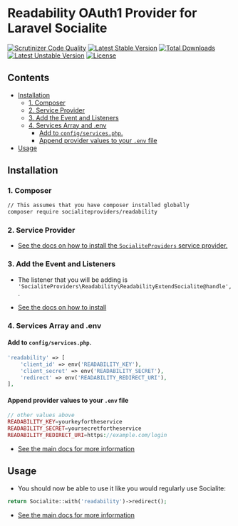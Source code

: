 # Readability OAuth1 Provider for Laravel Socialite

[![Scrutinizer Code Quality](https://img.shields.io/scrutinizer/g/SocialiteProviders/Readability.svg?style=flat-square)](https://scrutinizer-ci.com/g/SocialiteProviders/Readability/?branch=master)
[![Latest Stable Version](https://img.shields.io/packagist/v/socialiteproviders/readability.svg?style=flat-square)](https://packagist.org/packages/socialiteproviders/readability)
[![Total Downloads](https://img.shields.io/packagist/dt/socialiteproviders/readability.svg?style=flat-square)](https://packagist.org/packages/socialiteproviders/readability)
[![Latest Unstable Version](https://img.shields.io/packagist/vpre/socialiteproviders/readability.svg?style=flat-square)](https://packagist.org/packages/socialiteproviders/readability)
[![License](https://img.shields.io/packagist/l/socialiteproviders/readability.svg?style=flat-square)](https://packagist.org/packages/socialiteproviders/readability)

<!-- START doctoc generated TOC please keep comment here to allow auto update -->
<!-- DON'T EDIT THIS SECTION, INSTEAD RE-RUN doctoc TO UPDATE -->
## Contents

- [Installation](#installation)
  - [1. Composer](#1-composer)
  - [2. Service Provider](#2-service-provider)
  - [3. Add the Event and Listeners](#3-add-the-event-and-listeners)
  - [4. Services Array and .env](#4-services-array-and-env)
    - [Add to `config/services.php`.](#add-to-configservicesphp)
    - [Append provider values to your `.env` file](#append-provider-values-to-your-env-file)
- [Usage](#usage)

<!-- END doctoc generated TOC please keep comment here to allow auto update -->


## Installation

### 1. Composer

```bash
// This assumes that you have composer installed globally
composer require socialiteproviders/readability
```

### 2. Service Provider

* [See the docs on how to install the `SocialiteProviders` service provider.](https://github.com/SocialiteProviders/Manager#2-service-provider)


### 3. Add the Event and Listeners

* The listener that you will be adding is `'SocialiteProviders\Readability\ReadabilityExtendSocialite@handle',`.

* [See the docs on how to install](https://github.com/SocialiteProviders/Manager#3-add-the-event-and-listeners)

### 4. Services Array and .env

#### Add to `config/services.php`.

```php
'readability' => [
    'client_id' => env('READABILITY_KEY'),
    'client_secret' => env('READABILITY_SECRET'),
    'redirect' => env('READABILITY_REDIRECT_URI'),
],
```

#### Append provider values to your `.env` file

```php
// other values above
READABILITY_KEY=yourkeyfortheservice
READABILITY_SECRET=yoursecretfortheservice
READABILITY_REDIRECT_URI=https://example.com/login
```

* [See the main docs for more information](https://github.com/SocialiteProviders/Manager#4-services-array-and-env)


## Usage

* You should now be able to use it like you would regularly use Socialite:

```php
return Socialite::with('readability')->redirect();
```

* [See the main docs for more information](https://github.com/SocialiteProviders/Manager#usage)
